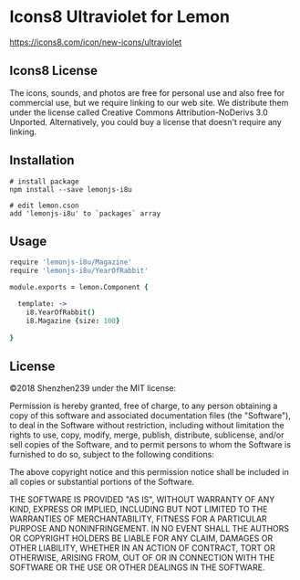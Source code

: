 # Icons8 Ultraviolet for Lemon

https://icons8.com/icon/new-icons/ultraviolet

## Icons8 License
The icons, sounds, and photos are free for personal use and also free for
commercial use, but we require linking to our web site. We distribute them
under the license called Creative Commons Attribution-NoDerivs 3.0 Unported.
Alternatively, you could buy a license that doesn't require any linking.

## Installation
```
# install package
npm install --save lemonjs-i8u

# edit lemon.cson
add 'lemonjs-i8u' to `packages` array
```

## Usage
```coffeescript
require 'lemonjs-i8u/Magazine'
require 'lemonjs-i8u/YearOfRabbit'

module.exports = lemon.Component {

  template: ->
    i8.YearOfRabbit()
    i8.Magazine {size: 100}
  
}
```

## License

©2018 Shenzhen239 under the MIT license:

Permission is hereby granted, free of charge, to any person obtaining a copy of
this software and associated documentation files (the "Software"), to deal in
the Software without restriction, including without limitation the rights to
use, copy, modify, merge, publish, distribute, sublicense, and/or sell copies
of the Software, and to permit persons to whom the Software is furnished to do
so, subject to the following conditions:

The above copyright notice and this permission notice shall be included in all
copies or substantial portions of the Software.

THE SOFTWARE IS PROVIDED "AS IS", WITHOUT WARRANTY OF ANY KIND, EXPRESS OR
IMPLIED, INCLUDING BUT NOT LIMITED TO THE WARRANTIES OF MERCHANTABILITY,
FITNESS FOR A PARTICULAR PURPOSE AND NONINFRINGEMENT. IN NO EVENT SHALL THE
AUTHORS OR COPYRIGHT HOLDERS BE LIABLE FOR ANY CLAIM, DAMAGES OR OTHER
LIABILITY, WHETHER IN AN ACTION OF CONTRACT, TORT OR OTHERWISE, ARISING FROM,
OUT OF OR IN CONNECTION WITH THE SOFTWARE OR THE USE OR OTHER DEALINGS IN THE
SOFTWARE.
